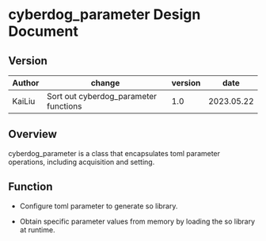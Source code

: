 # cyberdog_parameter Design Document

## Version

| Author | change                                | version | date       |
| ------ | ------------------------------------- | ------- | ---------- |
| KaiLiu | Sort out cyberdog_parameter functions | 1.0     | 2023.05.22 |

## Overview

cyberdog_parameter is a class that encapsulates toml parameter operations, including acquisition and setting.

## Function

- Configure toml parameter to generate so library.

- Obtain specific parameter values from memory by loading the so library at runtime.